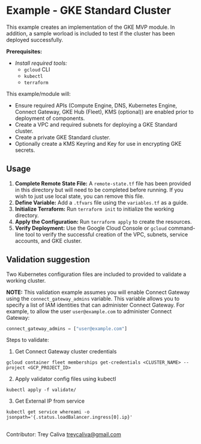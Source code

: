 # Example - GKE Standard Cluster
This example creates an implementation of the GKE MVP module. In addition, a sample worload is included to test if the cluster has been deployed successfully.

**Prerequisites:**
- *Install required tools:*
    - `gcloud` CLI
    - `kubectl`
    - `terraform`

This example/module will:
- Ensure required APIs (Compute Engine, DNS, Kubernetes Engine, Connect Gateway, GKE Hub (Fleet), KMS (optional)) are enabled prior to deployment of components.
- Create a VPC and required subnets for deploying a GKE Standard cluster.
- Create a private GKE Standard cluster.
- Optionally create a KMS Keyring and Key for use in encrypting GKE secrets.

## Usage
1. **Complete Remote State File:** A `remote-state.tf` file has been provided in this directory but will need to be completed before running. If you wish to just use local state, you can remove this file.
2. **Define Variable:** Add a `.tfvars` file using the `variables.tf` as a guide.
3. **Initialize Terraform:** Run `terraform init` to initialize the working directory.
4. **Apply the Configuration:** Run `terraform apply` to create the resources.
5. **Verify Deployment:** Use the Google Cloud Console or `gcloud` command-line tool to verify the successful creation of the VPC, subnets, service accounts, and GKE cluster.

## Validation suggestion
Two Kubernetes configuration files are included to provided to validate a working cluster. 

**NOTE:** This validation example assumes you will enable Connect Gateway using the `connect_gateway_admins` variable. This variable allows you to specify a list of IAM identities that can administer Connect Gateway. For example, to allow the user `user@example.com` to administer Connect Gateway:

```terraform
connect_gateway_admins = ["user@example.com"]
```

Steps to validate:
1. Get Connect Gateway cluster credentials
```
gcloud container fleet memberships get-credentials <CLUSTER_NAME> --project <GCP_PROJECT_ID>
```
2. Apply validator config files using kubectl
```
kubectl apply -f validate/
```
3. Get External IP from service 
```
kubectl get service whereami -o jsonpath='{.status.loadBalancer.ingress[0].ip}'
```

##
Contributor: Trey Caliva <treycaliva@gmail.com>

